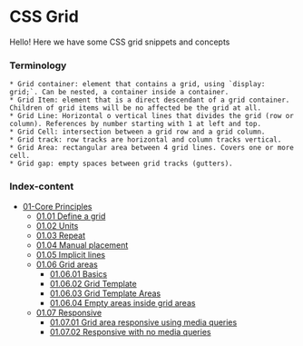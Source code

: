 # CSS Grid

Hello! Here we have some CSS grid snippets and concepts

### Terminology

    * Grid container: element that contains a grid, using `display: grid;`. Can be nested, a container inside a container.
    * Grid Item: element that is a direct descendant of a grid container. Children of grid items will be no affected be the grid at all.
    * Grid Line: Horizontal o vertical lines that divides the grid (row or column). References by number starting with 1 at left and top.    
    * Grid Cell: intersection between a grid row and a grid column.
    * Grid track: row tracks are horizontal and column tracks vertical.
    * Grid Area: rectangular area between 4 grid lines. Covers one or more cell.
    * Grid gap: empty spaces between grid tracks (gutters).

### Index-content

* [01-Core Principles]() 
   * [01.01 Define a grid](https://github.com/mjbeli/WebDevelopment/tree/master/CSS%20grid/Core%20Principles#0101-define-a-grid)  
   * [01.02 Units](https://github.com/mjbeli/WebDevelopment/tree/master/CSS%20grid/Core%20Principles#0102-units)  
   * [01.03 Repeat](https://github.com/mjbeli/WebDevelopment/tree/master/CSS%20grid/Core%20Principles#0103-repeat)  
   * [01.04 Manual placement](https://github.com/mjbeli/WebDevelopment/tree/master/CSS%20grid/Core%20Principles#0104-manual-placement)  
   * [01.05 Implicit lines](https://github.com/mjbeli/WebDevelopment/tree/master/CSS%20grid/Core%20Principles#0105-implicit-lines)  
   * [01.06 Grid areas](https://github.com/mjbeli/WebDevelopment/tree/master/CSS%20grid/Core%20Principles#0106-grid-areas)  
       * [01.06.01 Basics](https://github.com/mjbeli/WebDevelopment/tree/master/CSS%20grid/Core%20Principles#010601-basics)
       * [01.06.02 Grid Template](https://github.com/mjbeli/WebDevelopment/tree/master/CSS%20grid/Core%20Principles#010602-grid-template)
       * [01.06.03 Grid Template Areas](https://github.com/mjbeli/WebDevelopment/blob/master/CSS%20grid/Core%20Principles/README.md#010603-grid-template-areas)
       * [01.06.04 Empty areas inside grid areas](https://github.com/mjbeli/WebDevelopment/blob/master/CSS%20grid/Core%20Principles/README.md#010604-empty-areas-inside-grid-areas)
   * [01.07 Responsive](https://github.com/mjbeli/WebDevelopment/tree/master/CSS%20grid/Core%20Principles#0107-responsive)  
       * [01.07.01 Grid area responsive using media queries](https://github.com/mjbeli/WebDevelopment/tree/master/CSS%20grid/Core%20Principles#010701-grid-area-responsive-using-media-queries)
       * [01.07.02 Responsive with no media queries](https://github.com/mjbeli/WebDevelopment/tree/master/CSS%20grid/Core%20Principles#010702-responsive-with-no-media-queries)


